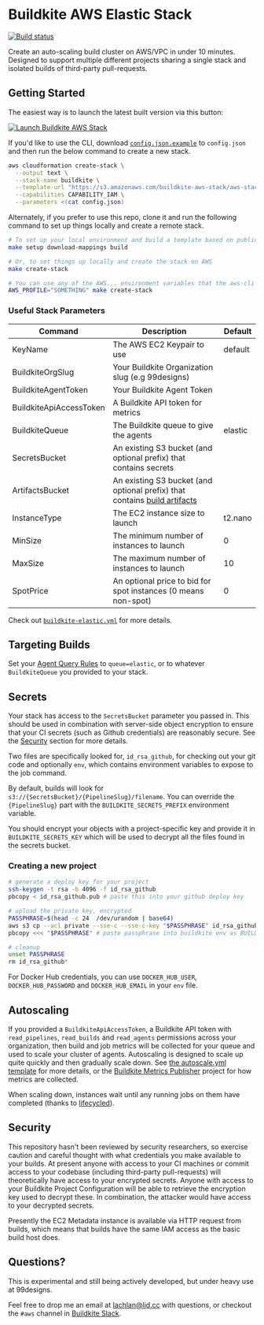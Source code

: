 # Buildkite AWS Elastic Stack

[![Build status](https://badge.buildkite.com/d178ab942e2f606a83e79847704648437d82a9c5fdb434b7ae.svg?branch=master)](https://buildkite.com/buildkite-aws-stack/buildkite-aws-stack)

Create an auto-scaling build cluster on AWS/VPC in under 10 minutes. Designed to support multiple different projects sharing a single stack and isolated builds of third-party pull-requests.

## Getting Started

The easiest way is to launch the latest built version via this button:

[![Launch Buildkite AWS Stack](http://docs.aws.amazon.com/AWSCloudFormation/latest/UserGuide/images/cloudformation-launch-stack-button.png)](https://console.aws.amazon.com/cloudformation/home#/stacks/new?stackName=buildkite&templateURL=https://s3.amazonaws.com/buildkite-aws-stack/aws-stack.json)

If you'd like to use the CLI, download [`config.json.example`](config.json.example) to `config.json` and then run the below command to create a new stack.

```bash
aws cloudformation create-stack \
  --output text \
  --stack-name buildkite \
  --template-url "https://s3.amazonaws.com/buildkite-aws-stack/aws-stack.json" \
  --capabilities CAPABILITY_IAM \
  --parameters <(cat config.json)
```


Alternately, if you prefer to use this repo, clone it and run the following command to set up things locally and create a remote stack.

```bash
# To set up your local environment and build a template based on public AMIs
make setup download-mappings build

# Or, to set things up locally and create the stack on AWS
make create-stack

# You can use any of the AWS... environment variables that the aws-cli supports.
AWS_PROFILE="SOMETHING" make create-stack
```

### Useful Stack Parameters

| Command                      | Description                                                                                                               | Default         |
| ---                          | ---                                                                                                                       | ---             |
| KeyName                      | The AWS EC2 Keypair to use                                                                                                | default         |
| BuildkiteOrgSlug             | Your Buildkite Organization slug (e.g 99designs)                                                                          |                 |
| BuildkiteAgentToken          | Your Buildkite Agent Token                                                                                                |                 |
| BuildkiteApiAccessToken      | A Buildkite API token for metrics                                                                                         |                 |
| BuildkiteQueue               | The Buildkite queue to give the agents                                                                                    | elastic         |
| SecretsBucket                | An existing S3 bucket (and optional prefix) that contains secrets                                                         |                 |
| ArtifactsBucket              | An existing S3 bucket (and optional prefix) that contains [build artifacts](https://buildkite.com/docs/guides/artifacts)  |                 |
| InstanceType                 | The EC2 instance size to launch                                                                                           | t2.nano         |
| MinSize                      | The minimum number of instances to launch                                                                                 | 0               |
| MaxSize                      | The maximum number of instances to launch                                                                                 | 10              |
| SpotPrice                    | An optional price to bid for spot instances (0 means non-spot)                                                            | 0               |

Check out [`buildkite-elastic.yml`](templates/buildkite-elastic.yml) for more details.

## Targeting Builds

Set your [Agent Query Rules](https://buildkite.com/docs/agent/agent-meta-data) to `queue=elastic`, or to whatever `BuildkiteQueue` you provided to your stack.

## Secrets

Your stack has access to the `SecretsBucket` parameter you passed in. This should be used in combination with server-side object encryption to ensure that your CI secrets (such as Github credentials) are reasonably secure. See the [Security](#security) section for more details.

Two files are specifically looked for, `id_rsa_github`, for checking out your git code and optionally `env`, which contains environment variables to expose to the job command.

By default, builds will look for `s3://{SecretsBucket}/{PipelineSlug}/filename`.  You can override the `{PipelineSlug}` part with the `BUILDKITE_SECRETS_PREFIX` environment variable.

You should encrypt your objects with a project-specific key and provide it in `BUILDKITE_SECRETS_KEY` which will be used to decrypt all the files found in the secrets bucket.

### Creating a new project

```bash
# generate a deploy key for your project
ssh-keygen -t rsa -b 4096 -f id_rsa_github
pbcopy < id_rsa_github.pub # paste this into your github deploy key

# upload the private key, encrypted
PASSPHRASE=$(head -c 24  /dev/urandom | base64)
aws s3 cp --acl private --sse-c --sse-c-key "$PASSPHRASE" id_rsa_github "s3://my-provision-bucket/myproject/id_rsa_github"
pbcopy <<< "$PASSPHRASE" # paste passphrase into buildkite env as BUILDKITE_SECRETS_KEY

# cleanup
unset PASSPHRASE
rm id_rsa_github*
```

For Docker Hub credentials, you can use `DOCKER_HUB_USER`, `DOCKER_HUB_PASSWORD` and `DOCKER_HUB_EMAIL` in your `env` file.

## Autoscaling

If you provided a `BuildkiteApiAccessToken`, a Buildkite API token with `read_pipelines`, `read_builds` and `read_agents` permissions across your organization, then build and job metrics will be collected for your queue and used to scale your cluster of agents. Autoscaling is designed to scale up quite quickly and then gradually scale down. See [the autoscale.yml template](templates/autoscale.yml) for more details, or the [Buildkite Metrics Publisher](https://github.com/buildkite/buildkite-cloudwatch-metrics-publisher) project for how metrics are collected.

When scaling down, instances wait until any running jobs on them have completed (thanks to [lifecycled](https://github.com/lox/lifecycled)).

## Security

This repository hasn't been reviewed by security researchers, so exercise caution and careful thought with what credentials you make available to your builds. At present anyone with access to your CI machines or commit access to your codebase (including third-party pull-requests) will theoretically have access to your encrypted secrets. Anyone with access to your Buildkite Project Configuration will be able to retrieve the encryption key used to decrypt these. In combination, the attacker would have access to your decrypted secrets.

Presently the EC2 Metadata instance is available via HTTP request from builds, which means that builds have the same IAM access as the basic build host does.

## Questions?

This is experimental and still being actively developed, but under heavy use at 99designs.

Feel free to drop me an email at lachlan@ljd.cc with questions, or checkout the `#aws` channel in [Buildkite Slack](https://chat.buildkite.com/).

